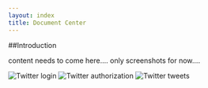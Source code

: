 ```yaml
---
layout: index
title: Document Center
---
```


##Introduction

content needs to come here.... only screenshots for now....

![Twitter login](https://dl.dropboxusercontent.com/u/13246619/Blog%20Articles/OAuth1Twitter/2-twitter-login.png)
![Twitter authorization](https://dl.dropboxusercontent.com/u/13246619/Blog%20Articles/OAuth1Twitter/3-twitter-authorize.png)
![Twitter tweets](https://dl.dropboxusercontent.com/u/13246619/Blog%20Articles/OAuth1Twitter/4-twitter-stream.png)
